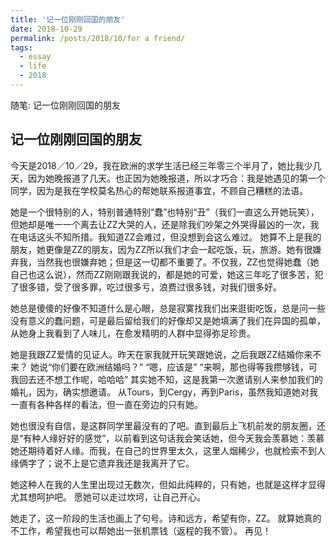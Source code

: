 ```yaml
---
title: '记一位刚刚回国的朋友'
date: 2018-10-29
permalink: /posts/2018/10/for a friend/
tags:
  - essay
  - life
  - 2018
---
```


随笔: 记一位刚刚回国的朋友

## 记一位刚刚回国的朋友

今天是2018／10／29，我在欧洲的求学生活已经三年零三个半月了，她比我少几天，因为她晚报道了几天。也正因为她晚报道，所以才巧合：我是她遇见的第一个同学，因为是我在学校莫名热心的帮她联系报道事宜，不顾自己糟糕的法语。

她是一个很特别的人，特别普通特别“蠢”也特别“丑”（我们一直这么开她玩笑），但她却是唯一一个离去让ZZ大哭的人，还是除我们吵架之外哭得最凶的一次，我在电话这头不知所措。我知道ZZ会难过，但没想到会这么难过。
她算不上是我的朋友，她更像是ZZ的朋友，因为ZZ所以我们才会一起吃饭，玩，旅游。她有很嫌弃我，当然我也很嫌弃她；但是这一切都不重要了。不仅我，ZZ也觉得她蠢（她自己也这么说），然而ZZ刚刚跟我说的，都是她的可爱，她这三年吃了很多苦，犯了很多错，受了很多罪，吃过很多亏，浪费过很多钱，对我们很多好。

她总是傻傻的好像不知道什么是心眼，总是寂寞找我们出来逛街吃饭，总是问一些没有意义的蠢问题，可是最后留给我们的好像却又是她填满了我们在异国的孤单，从她身上我看到了人味儿，在愈发精明的人群中显得弥足珍贵。

她是我跟ZZ爱情的见证人。昨天在家我就开玩笑跟她说，之后我跟ZZ结婚你来不来？
她说“你们要在欧洲结婚吗？”
“嗯，应该是”
“来啊，那也得等我攒够钱，可我回去还不想工作呢，哈哈哈”
其实她不知，这是我第一次邀请别人来参加我们的婚礼，因为，确实想邀请。
从Tours，到Cergy，再到Paris，虽然我知道她对我一直有各种各样的看法，但一直在旁边的只有她。

她也很没有自信，是这群同学里最没有的了吧。直到最后上飞机前发的朋友圈，还是“有种人缘好好的感觉”，以前看到这句话我会笑话她，但今天我会羡慕她：羡慕她还期待着好人缘。而我，在自己的世界里太久，这里人烟稀少，也就检索不到人缘俩字了；说不上是它遗弃我还是我离开了它。

她这种人在我的人生里出现过无数次，但如此纯粹的，只有她，也就是这样才显得尤其想呵护吧。
愿她可以走过坎坷，让自己开心。

她走了，这一阶段的生活也画上了句号。诗和远方，希望有你，ZZ。
就算她真的不工作，希望我也可以帮她出一张机票钱（返程的我不管）。
再见！
